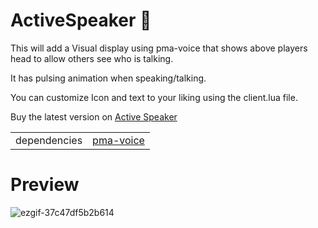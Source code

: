 # ActiveSpeaker :microphone:

This will add a Visual display using pma-voice that shows above players head to allow others see who is talking.

It has pulsing animation when speaking/talking.

You can customize Icon and text to your liking using the client.lua file.

Buy the latest version on [Active Speaker](https://store.ragecity.online/package/6867897)

|                             |                    |
|-----------------------------|--------------------|
| dependencies | [pma-voice](https://github.com/AvarianKnight/pma-voice)       |



# Preview
![ezgif-37c47df5b2b614](https://github.com/user-attachments/assets/287d9018-7edd-4b7b-afc4-df49a136a936)
